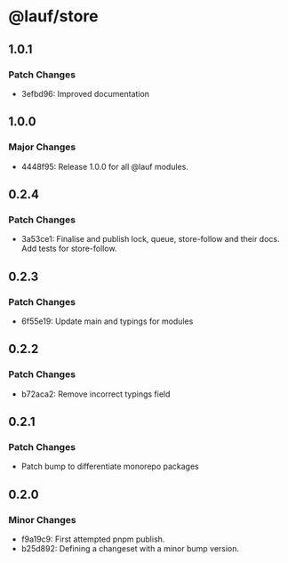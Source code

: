 # @lauf/store

## 1.0.1

### Patch Changes

- 3efbd96: Improved documentation

## 1.0.0

### Major Changes

- 4448f95: Release 1.0.0 for all @lauf modules.

## 0.2.4

### Patch Changes

- 3a53ce1: Finalise and publish lock, queue, store-follow and their docs. Add tests for store-follow.

## 0.2.3

### Patch Changes

- 6f55e19: Update main and typings for modules

## 0.2.2

### Patch Changes

- b72aca2: Remove incorrect typings field

## 0.2.1

### Patch Changes

- Patch bump to differentiate monorepo packages

## 0.2.0

### Minor Changes

- f9a19c9: First attempted pnpm publish.
- b25d892: Defining a changeset with a minor bump version.
